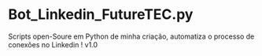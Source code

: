 # Bot_Linkedin_FutureTEC.py
Scripts open-Soure em Python de minha criação, automatiza o processo de conexões no Linkedin ! v1.0 
